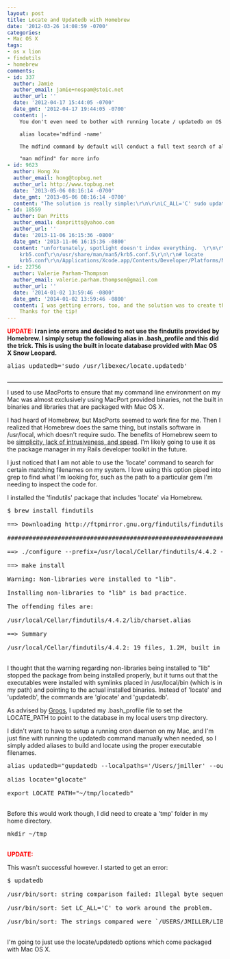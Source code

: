 ```yaml
---
layout: post
title: Locate and Updatedb with Homebrew
date: '2012-03-26 14:08:59 -0700'
categories:
- Mac OS X
tags:
- os x lion
- findutils
- homebrew
comments:
- id: 337
  author: Jamie
  author_email: jamie+nospam@stoic.net
  author_url: ''
  date: '2012-04-17 15:44:05 -0700'
  date_gmt: '2012-04-17 19:44:05 -0700'
  content: |-
    You don't even need to bother with running locate / updatedb on OS X since Spotlight is already doing all the heavy lifting to index your files. Add this to your .bashrc to simulate the locate command.

    alias locate='mdfind -name'

    The mdfind command by default will conduct a full text search of all your files, but since everything has already been indexed it's often quite a bit faster than grep. I've slowly been trying to retrain myself to use it instead of grep (but old habits die hard).

    "man mdfind" for more info
- id: 9623
  author: Hong Xu
  author_email: hong@topbug.net
  author_url: http://www.topbug.net
  date: '2013-05-06 08:16:14 -0700'
  date_gmt: '2013-05-06 08:16:14 -0700'
  content: "The solution is really simple:\r\n\r\nLC_ALL='C' sudo updatedb"
- id: 18559
  author: Dan Pritts
  author_email: danpritts@yahoo.com
  author_url: ''
  date: '2013-11-06 16:15:36 -0800'
  date_gmt: '2013-11-06 16:15:36 -0800'
  content: "unfortunately, spotlight doesn't index everything.  \r\n\r\n# mdfind -name
    krb5.conf\r\n/usr/share/man/man5/krb5.conf.5\r\n\r\n# locate
    krb5.conf\r\n/Applications/Xcode.app/Contents/Developer/Platforms/MacOSX.platform/Developer/SDKs/MacOSX10.9.sdk/usr/share/man/man5/krb5.conf.5\r\n/Applications/Xcode.app/Contents/Developer/Platforms/iPhoneSimulator.platform/Developer/SDKs/iPhoneSimulator7.0.sdk/usr/share/man/man5/krb5.conf.5\r\n/usr/share/man/man5/krb5.conf.5"
- id: 22756
  author: Valerie Parham-Thompson
  author_email: valerie.parham.thompson@gmail.com
  author_url: ''
  date: '2014-01-02 13:59:46 -0800'
  date_gmt: '2014-01-02 13:59:46 -0800'
  content: I was getting errors, too, and the solution was to create the ~/tmp.
    Thanks for the tip!
---
```

<p><strong><span style="color: #ff0000;">UPDATE:</span> I ran into errors and decided to not use the findutils provided by Homebrew. I simply setup the following alias in .bash_profile and this did the trick. This is using the built in locate database provided with Mac OS X Snow Leopard.</strong></p>
<pre class="brush:shell">
alias updatedb='sudo /usr/libexec/locate.updatedb'<br />
</pre></p>
<hr />
<p>I used to use MacPorts to ensure that my command line environment on my Mac was almost exclusively using MacPort provided binaries, not the built in binaries and libraries that are packaged with Mac OS X.</p>
<p>I had heard of Homebrew, but MacPorts seemed to work fine for me. Then I realized that Homebrew does the same thing, but installs software in /usr/local, which doesn't require sudo. The benefits of Homebrew seem to be <a href="http://tedwise.com/2010/08/28/homebrew-vs-macports/" target="_blank">simplicity, lack of intrusiveness, and speed</a>. I'm likely going to use it as the package manager in my Rails developer toolkit in the future.</p>
<p>I just noticed that I am not able to use the 'locate' command to search for certain matching filenames on my system. I love using this option piped into grep to find what I'm looking for, such as the path to a particular gem I'm needing to inspect the code for.</p>
<p>I installed the 'findutils' package that includes 'locate' via Homebrew.</p>
<pre class="brush:shell">$ brew install findutils<br />
==> Downloading http://ftpmirror.gnu.org/findutils/findutils-4.4.2.tar.gz<br />
######################################################################## 100.0%<br />
==> ./configure --prefix=/usr/local/Cellar/findutils/4.4.2 --program-prefix=g --disable-debug<br />
==> make install<br />
Warning: Non-libraries were installed to "lib".<br />
Installing non-libraries to "lib" is bad practice.<br />
The offending files are:<br />
/usr/local/Cellar/findutils/4.4.2/lib/charset.alias<br />
==> Summary<br />
/usr/local/Cellar/findutils/4.4.2: 19 files, 1.2M, built in 68 seconds</pre><br />
I thought that the warning regarding non-libraries being installed to "lib" stopped the package from being installed properly, but it turns out that the executables were installed with symlinks placed in /usr/local/bin (which is in my path) and pointing to the actual installed binaries. Instead of 'locate' and 'updatedb', the commands are 'glocate' and 'gupdatedb'.</p>
<p>As advised by <a href="http://superuser.com/questions/109590/whats-the-equivalent-of-linuxs-updatedb-command-for-the-mac" target="_blank">Grogs</a>, I updated my .bash_profile file to set the LOCATE_PATH to point to the database in my local users tmp directory.</p>
<p>I didn't want to have to setup a running cron daemon on my Mac, and I'm just fine with running the updatedb command manually when needed, so I simply added aliases to build and locate using the proper executable filenames.</p>
<pre class="brush:shell">alias updatedb="gupdatedb --localpaths='/Users/jmiller' --output='/Users/jmiller/tmp/locatedb'"<br />
alias locate="glocate"<br />
export LOCATE_PATH="~/tmp/locatedb"</pre><br />
Before this would work though, I did need to create a 'tmp' folder in my home directory.</p>
<pre class="brush:shell">mkdir ~/tmp</pre><br />
<span style="color: #ff0000;"><strong>UPDATE:</strong></span></p>
<p>This wasn't successful however. I started to get an error:</p>
<pre class="brush:shell">$ updatedb<br />
/usr/bin/sort: string comparison failed: Illegal byte sequence<br />
/usr/bin/sort: Set LC_ALL='C' to work around the problem.<br />
/usr/bin/sort: The strings compared were `/USERS/JMILLER/LIBRARY/APPLICATION SUPPORT/TEXTMATE/BUNDLES/SCSS.TMBUNDLE/COMMANDS/INCREASE NUMBER.TMCOMMAND' and `/USERS/JMILLER/LIBRARY/APPLICATION SUPPORT/TEXTMATE/BUNDLES/SCSS.TMBUNDLE/COMMANDS/INSERT COLOR302200246.TMCOMMAND'.</pre><br />
I'm going to just use the locate/updatedb options which come packaged with Mac OS X.</p>
